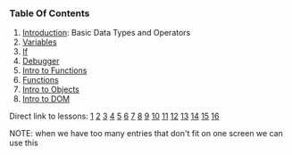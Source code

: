 ### Table Of Contents

1. [Introduction](#basic-data-types): Basic Data Types and Operators
1. [Variables](#variables)
1. [If](#if)
1. [Debugger](#debugger)
1. [Intro to Functions](#intro-functions)
1. [Functions](#functions)
1. [Intro to Objects](#intro-objects)
1. [Intro to DOM](#DOM)

Direct link to lessons: [1](#lesson1) [2](#lesson2) [3](#lesson3) [4](#lesson4) [5](#lesson5) [6](#lesson6) [7](#lesson7) [8](#lesson8) [9](#lesson9) [10](#lesson10) [11](#lesson11) [12](#lesson12) [13](#lesson13) [14](#lesson14) [15](#lesson15) [16](#lesson16)

NOTE: when we have too many entries that don't fit on one screen
we can use this <!-- .slide: style="font-size:80%" -->
